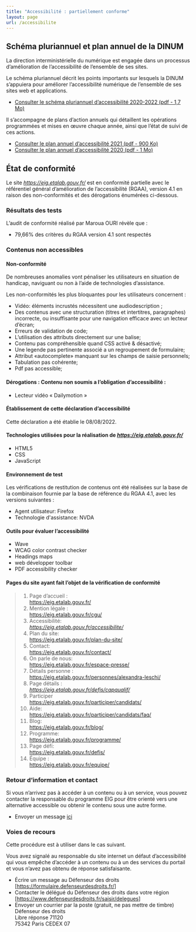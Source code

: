 ```yaml
---
title: "Accessibilité : partiellement conforme"
layout: page
url: /accessibilite
---
```

## Schéma pluriannuel et plan annuel de la DINUM

La direction interministérielle du numérique est engagée dans un processus d’amélioration de l’accessibilité de l’ensemble de ses sites.

Le schéma pluriannuel décrit les points importants sur lesquels la DINUM s’appuiera pour améliorer l’accessibilité numérique de l’ensemble de ses sites web et applications.

* [Consulter le schéma pluriannuel d’accessibilité 2020-2022 (pdf - 1,7 Mo)](img/dinum_schemapluriannuel_2020.pdf)

Il s’accompagne de plans d’action annuels qui détaillent les opérations programmées et mises en œuvre chaque année, ainsi que l’état de suivi de ces actions.

* [Consulter le plan annuel d’accessibilité 2021 (pdf - 900 Ko)](img/dinum-plan-annuel-2021.pdf)
* [Consulter le plan annuel d’accessibilité 2020 (pdf - 1 Mo)](img/dinum_schemapluriannuel_2020.pdf)

## État de conformité

Le site *<https://eig.etalab.gouv.fr/>* est en conformité partielle avec le référentiel général d’amélioration de l’accessibilité (RGAA), version 4.1 en raison des non-conformités et des dérogations énumérées ci-dessous.

### [](<>)Résultats des tests

L’audit de conformité réalisé par Maroua OURI révèle que :

* 79,66% des critères du RGAA version 4.1 sont respectés

### [](<>)Contenus non accessibles

#### [](<>)Non-conformité

De nombreuses anomalies vont pénaliser les utilisateurs en situation de handicap, naviguant ou non à l’aide de technologies d’assistance.

Les non-conformités les plus bloquantes pour les utilisateurs concernent :

* Vidéo: éléments incrustés nécessitent une audiodescription ;
* Des contenus avec une structuration (titres et intertitres, paragraphes) incorrecte, ou insuffisante pour une navigation efficace avec un lecteur d’écran;
* Erreurs de validation de code;
* L’utilisation des attributs directement sur une balise;
* Contenu pas compréhensible quand CSS activé & désactivé;
* Une legende pas pertinente associé a un regroupement de formulaire;
* Attribut «autocomplete» manquant sur les champs de saisie personnels;
* Tabulation pas cohérente;
* Pdf pas accessible;

#### [](<>)Dérogations : Contenu non soumis a l’obligation d’accessibilité :

* Lecteur vidéo « Dailymotion » 

#### [](<>)Établissement de cette déclaration d’accessibilité

Cette déclaration a été établie le 08/08/2022.

#### [](<>)Technologies utilisées pour la réalisation de *https://eig.etalab.gouv.fr/*

* HTML5
* CSS
* JavaScript

#### [](<>)Environnement de test

Les vérifications de restitution de contenus ont été réalisées sur la base de la combinaison fournie par la base de référence du RGAA 4.1, avec les versions suivantes :

* Agent utilisateur: Firefox
* Technologie d'assistance: NVDA

#### [](<>)Outils pour évaluer l’accessibilité

* Wave
* WCAG color contrast checker
* Headings maps
* web développer toolbar
* PDF accessibility checker

#### [](<>)Pages du site ayant fait l’objet de la vérification de conformité

> 1. Page d’accueil :\
>    <https://eig.etalab.gouv.fr/>
> 2. Mention légale :\
>    <https://eig.etalab.gouv.fr/cgu/>
> 3. Accessibilité:\
>    *https://eig.etalab.gouv.fr/accessibilite/*
> 4. Plan du site:\
>    <https://eig.etalab.gouv.fr/plan-du-site/>
> 5. Contact:\
>    <https://eig.etalab.gouv.fr/contact/>
> 6. On parle de nous:\
>    <https://eig.etalab.gouv.fr/espace-presse/>
> 7. Détails personne :\
>    <https://eig.etalab.gouv.fr/personnes/alexandra-leschi/>
> 8. Page détails :\
>    *<https://eig.etalab.gouv.fr/defis/capqualif/>*
> 9. Participer\
>    <https://eig.etalab.gouv.fr/participer/candidats/>
> 10. Aide:\
>     <https://eig.etalab.gouv.fr/participer/candidats/faq/>
> 11. Blog:\
>     <https://eig.etalab.gouv.fr/blog/>
> 12. Programme:\
>     <https://eig.etalab.gouv.fr/programme/>
> 13. Page défi:\
>     <https://eig.etalab.gouv.fr/defis/>
> 14. Équipe :\
>     <https://eig.etalab.gouv.fr/equipe/>

### [](<>)Retour d’information et contact

Si vous n’arrivez pas à accéder à un contenu ou à un service, vous pouvez contacter la responsable du programme EIG pour être orienté vers une alternative accessible ou obtenir le contenu sous une autre forme.

* Envoyer un message [ici](https://eig.etalab.gouv.fr/contact/)

### [](<>)Voies de recours

Cette procédure est à utiliser dans le cas suivant.

Vous avez signalé au responsable du site internet un défaut d’accessibilité qui vous empêche d’accéder à un contenu ou à un des services du portail et vous n’avez pas obtenu de réponse satisfaisante.

* Écrire un message au Défenseur des droits [<https://formulaire.defenseurdesdroits.fr/>]
* Contacter le délégué du Défenseur des droits dans votre région [<https://www.defenseurdesdroits.fr/saisir/delegues>]
* Envoyer un courrier par la poste (gratuit, ne pas mettre de timbre)\
  Défenseur des droits\
  Libre réponse 71120\
  75342 Paris CEDEX 07